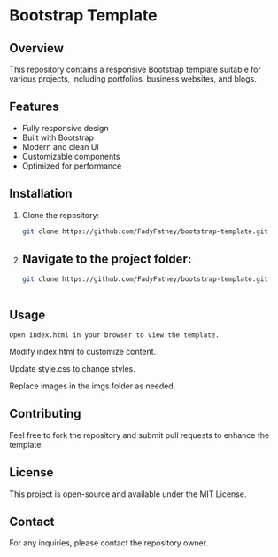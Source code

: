 # Bootstrap Template

## Overview
This repository contains a responsive Bootstrap template suitable for various projects, including portfolios, business websites, and blogs.

## Features
- Fully responsive design
- Built with Bootstrap
- Modern and clean UI
- Customizable components
- Optimized for performance

## Installation
1. Clone the repository:
   ```sh
   git clone https://github.com/FadyFathey/bootstrap-template.git
   
2. ## Navigate to the project folder:
    ```sh
   git clone https://github.com/FadyFathey/bootstrap-template.git



## Usage
    Open index.html in your browser to view the template.

Modify index.html to customize content.

Update style.css to change styles.

Replace images in the imgs folder as needed.

## Contributing

Feel free to fork the repository and submit pull requests to enhance the template.

## License

This project is open-source and available under the MIT License.

## Contact

For any inquiries, please contact the repository owner.
